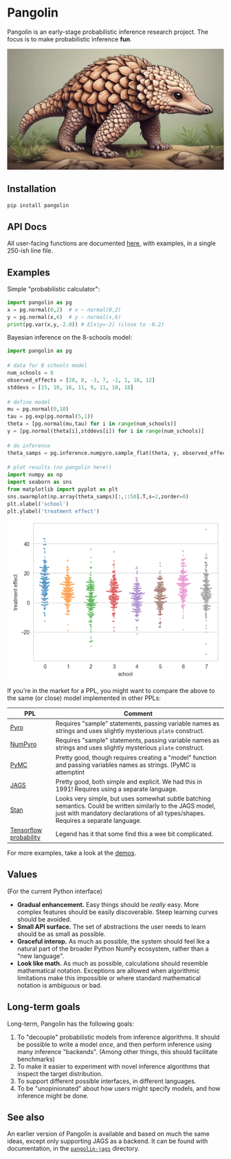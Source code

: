 # Pangolin

Pangolin is an early-stage probabilistic inference research project. The focus is to make probabilistic inference **fun**.

![pangolin](pangolin.jpg)

## Installation

```commandline
pip install pangolin
```

## API Docs

All user-facing functions are documented [here](API.md), with examples, in a single 250-ish line file.

## Examples

Simple "probabilistic calculator":

```python
import pangolin as pg
x = pg.normal(0,2)  # x ~ normal(0,2)
y = pg.normal(x,6)  # y ~ normal(x,6)
print(pg.var(x,y,-2.0)) # E[x|y=-2] (close to -0.2)
```

Bayesian inference on the 8-schools model:

```python
import pangolin as pg

# data for 8 schools model
num_schools = 8
observed_effects = [28, 8, -3, 7, -1, 1, 18, 12]
stddevs = [15, 10, 16, 11, 9, 11, 10, 18]

# define model
mu = pg.normal(0,10)
tau = pg.exp(pg.normal(5,1))
theta = [pg.normal(mu,tau) for i in range(num_schools)]
y = [pg.normal(theta[i],stddevs[i]) for i in range(num_schools)]

# do inference
theta_samps = pg.inference.numpyro.sample_flat(theta, y, observed_effects)

# plot results (no pangolin here!)
import numpy as np
import seaborn as sns
from matplotlib import pyplot as plt
sns.swarmplot(np.array(theta_samps)[:,::50].T,s=2,zorder=0)
plt.xlabel('school')
plt.ylabel('treatment effect')
```

![](8schools_plot.png)

If you're in the market for a PPL, you might want to compare the above to the same (or close) model implemented in other PPLs:


| PPL | Comment                                                                                                                                                                                           |
|---|---------------------------------------------------------------------------------------------------------------------------------------------------------------------------------------------------|
| [Pyro](https://forum.pyro.ai/t/hierarchical-models-and-eight-schools-example/362) | Requires "sample" statements, passing variable names as strings and uses slightly mysterious `plate` construct.                                                                                   |
| [NumPyro](https://github.com/pyro-ppl/numpyro?tab=readme-ov-file#a-simple-example---8-schools) | Requires "sample" statements, passing variable names as strings and uses slightly mysterious `plate` construct.                                                                                   |
| [PyMC](https://github.com/stan-dev/posteriordb/issues/117#issuecomment-567552694) | Pretty good, though requires creating a "model" function and passing variables names as strings. (PyMC is attemptint                                                                              | 
| [JAGS](https://rstudio-pubs-static.s3.amazonaws.com/15236_9bc0cd0966924b139c5162d7d61a2436.html)  | Pretty good, both simple and explicit. We had this in 1991! Requires using a separate language.                                                                                                  |
| [Stan](https://www.maths.usyd.edu.au/u/jormerod/Workshop/Example1/Example1.html#:~:text=school_model3)  | Looks very simple, but uses somewhat subtle batching semantics. Could be written similarly to the JAGS model, just with mandatory declarations of all types/shapes. Requires a separate language. |
| [Tensorflow probability](https://www.tensorflow.org/probability/examples/Eight_Schools) | Legend has it that some find this a wee bit complicated.                                                                                                                                          |

For more examples, take a look at the [demos](demos/).

## Values

(For the current Python interface)

* **Gradual enhancement.** Easy things should be *really* easy. More complex features should be easily discoverable. Steep learning curves should be avoided.
* **Small API surface.** The set of abstractions the user needs to learn should be as small as possible.
* **Graceful interop.** As much as possible, the system should feel lke a natural part of the broader Python NumPy ecosystem, rather than a "new language".
* **Look like math.** As much as possible, calculations should resemble mathematical notation. Exceptions are allowed when algorithmic limitations make this impossible or where standard mathematical notation is ambiguous or bad.

## Long-term goals

Long-term, Pangolin has the following goals:

1. To "decouple" probabilistic models from inference algorithms. It should be possible to write a model *once*, and then perform inference using many inference "backends". (Among other things, this should facilitate benchmarks)
2. To make it easier to experiment with novel inference algorithms that inspect the target distribution. 
3. To support different possible interfaces, in different languages.
4. To be "unopinionated" about how users might specify models, and how inference might be done.


## See also

An earlier version of Pangolin is available and based on much the same ideas, except only supporting JAGS as a backend. It can be found with documentation, in the 
[`pangolin-jags`](pangolin-jags) directory.
